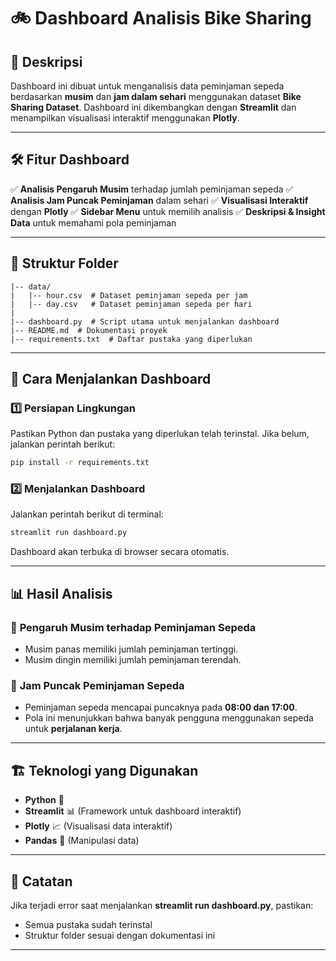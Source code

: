 # 🚲 Dashboard Analisis Bike Sharing

## 📌 Deskripsi
Dashboard ini dibuat untuk menganalisis data peminjaman sepeda berdasarkan **musim** dan **jam dalam sehari** menggunakan dataset **Bike Sharing Dataset**. Dashboard ini dikembangkan dengan **Streamlit** dan menampilkan visualisasi interaktif menggunakan **Plotly**.

---

## 🛠️ Fitur Dashboard
✅ **Analisis Pengaruh Musim** terhadap jumlah peminjaman sepeda
✅ **Analisis Jam Puncak Peminjaman** dalam sehari
✅ **Visualisasi Interaktif** dengan **Plotly**
✅ **Sidebar Menu** untuk memilih analisis
✅ **Deskripsi & Insight Data** untuk memahami pola peminjaman

---

## 📂 Struktur Folder
```
|-- data/
|   |-- hour.csv  # Dataset peminjaman sepeda per jam
|   |-- day.csv   # Dataset peminjaman sepeda per hari
|
|-- dashboard.py  # Script utama untuk menjalankan dashboard
|-- README.md  # Dokumentasi proyek
|-- requirements.txt  # Daftar pustaka yang diperlukan
```

---

## 🚀 Cara Menjalankan Dashboard
### 1️⃣ **Persiapan Lingkungan**
Pastikan Python dan pustaka yang diperlukan telah terinstal. Jika belum, jalankan perintah berikut:
```bash
pip install -r requirements.txt
```

### 2️⃣ **Menjalankan Dashboard**
Jalankan perintah berikut di terminal:
```bash
streamlit run dashboard.py
```
Dashboard akan terbuka di browser secara otomatis.

---

## 📊 Hasil Analisis
### 🔹 **Pengaruh Musim terhadap Peminjaman Sepeda**
- Musim panas memiliki jumlah peminjaman tertinggi.
- Musim dingin memiliki jumlah peminjaman terendah.

### 🔹 **Jam Puncak Peminjaman Sepeda**
- Peminjaman sepeda mencapai puncaknya pada **08:00 dan 17:00**.
- Pola ini menunjukkan bahwa banyak pengguna menggunakan sepeda untuk **perjalanan kerja**.

---

## 🏗️ Teknologi yang Digunakan
- **Python** 🐍
- **Streamlit** 📊 (Framework untuk dashboard interaktif)
- **Plotly** 📈 (Visualisasi data interaktif)
- **Pandas** 📑 (Manipulasi data)

---

## 📌 Catatan
Jika terjadi error saat menjalankan **streamlit run dashboard.py**, pastikan:
- Semua pustaka sudah terinstal
- Struktur folder sesuai dengan dokumentasi ini

---

